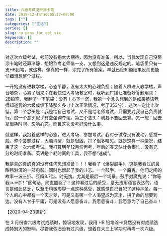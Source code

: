```yaml
---
title: 六级考试没带涂卡笔
date: 2019-12-14T16:55:17+08:00
tags: [""]
categories: ["生活"]
series: []
slug: no pens for cet six
keywords: []
description: ""
---
```


对这次六级考试，考前没有抱太大期待，因为没有准备。所以，当我发现自己没带涂卡笔时还算冷静，想跟监考老师借一支，又想到这是违反规定的。笔袋里只有一支HB铅笔，就这样，像真的一样，涂完了所有答案。早就已经知道结果反而更能仔细想想整个过程。


一开始没有进教学楼，心态平静，没有太大的心理负担；随着人群进入教学楼，声音嘈杂，心紧了起来；在我快进入考场教室时，我听到广播让准备好答题用具：2B铅笔，我翻了一下笔袋：没有！心下一沉，我第一个念头想到的是如果英语老师知道我的六级成绩下降那么多（上次正常情况，考了353分），这次一定比上次低。第二个念头是：我是给自己考试，又不是给老师考试，只需要对我自己负责就行。这一个念头似乎有些强词夺理。第三个念头：我要不要回去拿。又一想：回去拿很耗时间，影响心态。而且这次没考好没什么事。


就这样，我抱着这样的心态，进入考场、参加考试。我对于试卷没有波动，感觉一般。整个答题过程，大脑清醒，就是很困，打了很多哈欠。就是这样一种情况，结束了这一次六级考试。我打算明年12月份再考，年后的春天估计会很忙，没有充分的时间准备。英语是个耗时间的工具，我不想“速成”。

我是真的真的真的没有任何思想准备！！！我看了《爆裂鼓手》，这是我看过的最酣畅淋漓的一部电影。同时也燃起了我的斗志。一个鼓手，一个魔鬼，他们之间的故事一波三折。豆瓣8.7当。时无愧。尤其是最后一个场景，鼓手对魔鬼说：“你等我cue你！”这句话，简直酷毙了！这种看过后的感受，是无法用语言表达的。语言是如此贫乏，以至于稍微形容一点这种感受，就感觉自己冒犯了这种神圣。每一个人的心中都有一个天才梦，可是又有哪一个人渴望成为天才，拼了命的想要到达。没有人甘于平庸，可是没有人愿意奋斗。我愿意奋斗，我愿意为了自己奋斗！

【2020-04-23更新】

在 3 月份查六级考试成绩时，惊讶地发现，我用 HB 铅笔涂卡竟然没有对成绩造成特别大的影响。尽管我依旧没有过六级，想着在大三上学期时再考一次六级。